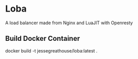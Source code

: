 # Loba
A load balancer made from Nginx and LuaJIT with Openresty

## Build Docker Container
docker build -t jessegreathouse/loba:latest .
